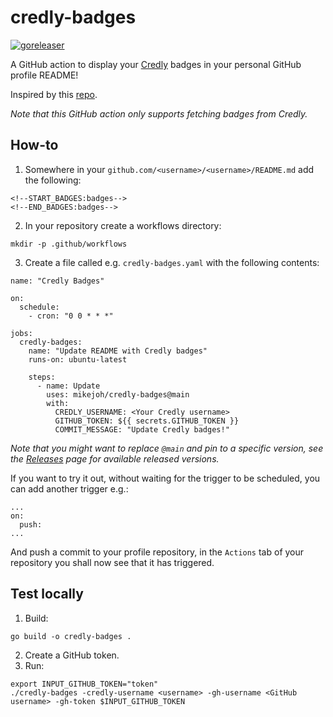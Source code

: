 # credly-badges

[![goreleaser](https://github.com/mikejoh/credly-badges/actions/workflows/goreleaser.yml/badge.svg)](https://github.com/mikejoh/credly-badges/actions/workflows/goreleaser.yml)

A GitHub action to display your [Credly](https://info.credly.com/) badges in your personal GitHub profile README!

Inspired by this [repo](https://github.com/pemtajo/badge-readme).

_Note that this GitHub action only supports fetching badges from Credly._

## How-to

1. Somewhere in your `github.com/<username>/<username>/README.md` add the following:
```
<!--START_BADGES:badges-->
<!--END_BADGES:badges-->
```
2. In your repository create a workflows directory:
```
mkdir -p .github/workflows
```
3. Create a file called e.g. `credly-badges.yaml` with the following contents:
```
name: "Credly Badges"

on:
  schedule:
    - cron: "0 0 * * *"

jobs:
  credly-badges:
    name: "Update README with Credly badges"
    runs-on: ubuntu-latest

    steps:
      - name: Update
        uses: mikejoh/credly-badges@main
        with:
          CREDLY_USERNAME: <Your Credly username>
          GITHUB_TOKEN: ${{ secrets.GITHUB_TOKEN }}
          COMMIT_MESSAGE: "Update Credly badges!"
```
_Note that you might want to replace `@main` and pin to a specific version, see the [Releases](https://github.com/mikejoh/credly-badges/releases) page for available released versions._

If you want to try it out, without waiting for the trigger to be scheduled, you can add another trigger e.g.:
```
...
on:
  push:
...
```
And push a commit to your profile repository, in the `Actions` tab of your repository you shall now see that it has triggered.

## Test locally

1. Build:
```
go build -o credly-badges .
```
2. Create a GitHub token.
3. Run:
```
export INPUT_GITHUB_TOKEN="token"
./credly-badges -credly-username <username> -gh-username <GitHub username> -gh-token $INPUT_GITHUB_TOKEN
```
